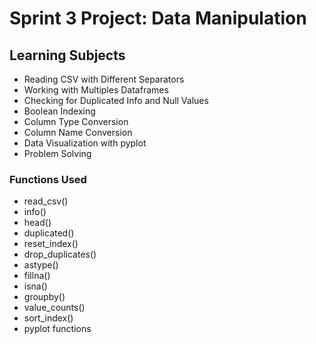 # Sprint 3 Project: Data Manipulation

## Learning Subjects

- Reading CSV with Different Separators
- Working with Multiples Dataframes
- Checking for Duplicated Info and Null Values
- Boolean Indexing
- Column Type Conversion
- Column Name Conversion
- Data Visualization with pyplot
- Problem Solving 

### Functions Used

- read_csv()
- info()
- head()
- duplicated()
- reset_index()
- drop_duplicates()
- astype()
- fillna()
- isna()
- groupby()
- value_counts()
- sort_index()
- pyplot functions
